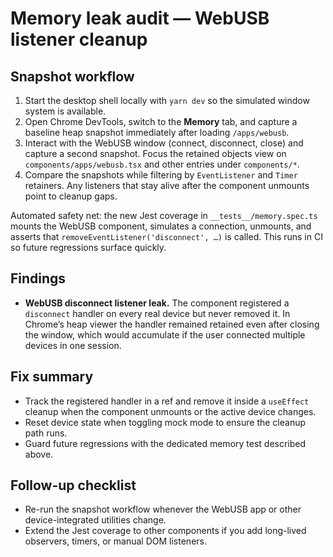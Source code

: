 # Memory leak audit — WebUSB listener cleanup

## Snapshot workflow

1. Start the desktop shell locally with `yarn dev` so the simulated window system is available.
2. Open Chrome DevTools, switch to the **Memory** tab, and capture a baseline heap snapshot immediately after loading `/apps/webusb`.
3. Interact with the WebUSB window (connect, disconnect, close) and capture a second snapshot. Focus the retained objects view on `components/apps/webusb.tsx` and other entries under `components/*`.
4. Compare the snapshots while filtering by `EventListener` and `Timer` retainers. Any listeners that stay alive after the component unmounts point to cleanup gaps.

Automated safety net: the new Jest coverage in `__tests__/memory.spec.ts` mounts the WebUSB component, simulates a connection, unmounts, and asserts that `removeEventListener('disconnect', …)` is called. This runs in CI so future regressions surface quickly.

## Findings

- **WebUSB disconnect listener leak.** The component registered a `disconnect` handler on every real device but never removed it. In Chrome’s heap viewer the handler remained retained even after closing the window, which would accumulate if the user connected multiple devices in one session.

## Fix summary

- Track the registered handler in a ref and remove it inside a `useEffect` cleanup when the component unmounts or the active device changes.
- Reset device state when toggling mock mode to ensure the cleanup path runs.
- Guard future regressions with the dedicated memory test described above.

## Follow-up checklist

- Re-run the snapshot workflow whenever the WebUSB app or other device-integrated utilities change.
- Extend the Jest coverage to other components if you add long-lived observers, timers, or manual DOM listeners.

